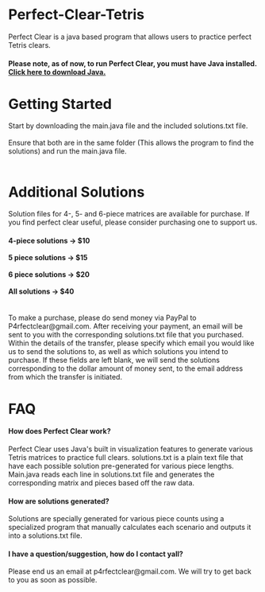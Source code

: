 # Perfect-Clear-Tetris
Perfect Clear is a java based program that allows users to practice perfect Tetris clears. <br>
<h4><b>Please note, as of now, to run Perfect Clear, you must have Java installed. <a  target="_blank" rel="noopener" href = "https://www.java.com/en/download/"> Click here to download Java.</a></b> </h4>
<h1>Getting Started</h1>
Start by downloading the main.java file and the included solutions.txt file. <br> 
<br>
Ensure that both are in the same folder (This allows the program to find the solutions) and run the main.java file. <br>
<br>
<h1> Additional Solutions </h1>
Solution files for 4-, 5- and 6-piece matrices are available for purchase. If you find perfect clear useful, please consider purchasing one to support us. <br>
<h4> 4-piece solutions -> $10 <br><br> 5 piece solutions -> $15 <br><br> 6 piece solutions -> $20 <br><br> All solutions -> $40</h4> <br>
To make a purchase, please do send money via PayPal to P4rfectclear@gmail.com. After receiving your payment, an email will be sent to you with the corresponding solutions.txt file that you purchased. Within the details of the transfer, please specify which email you would like us to send the solutions to, as well as which solutions you intend to purchase. If these fields are left blank, we will send the solutions corresponding to the dollar amount of money sent, to the email address from which the transfer is initiated. 
<h1> FAQ </h1>
<h4> How does Perfect Clear work?</h4> 
Perfect Clear uses Java's built in visualization features to generate various Tetris matrices to practice full clears. solutions.txt is a plain text file that have each possible solution pre-generated for various piece lengths. Main.java reads each line in solutions.txt file and generates the corresponding matrix and pieces based off the raw data.
<br>
<h4> How are solutions generated? </h4>
Solutions are specially generated for various piece counts using a specialized program that manually calculates each scenario and outputs it into a solutions.txt file.
<br>
<h4> I have a question/suggestion, how do I contact yall?</h4>
Please end us an email at p4rfectclear@gmail.com. We will try to get back to you as soon as possible.
